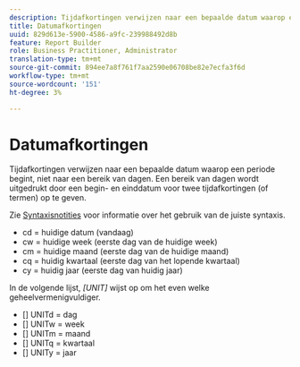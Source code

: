 ```yaml
---
description: Tijdafkortingen verwijzen naar een bepaalde datum waarop een periode begint, niet naar een bereik van dagen. Een bereik van dagen wordt uitgedrukt door een begin- en einddatum voor twee tijdafkortingen (of termen) op te geven.
title: Datumafkortingen
uuid: 829d613e-5900-4586-a9fc-239988492d8b
feature: Report Builder
role: Business Practitioner, Administrator
translation-type: tm+mt
source-git-commit: 894ee7a8f761f7aa2590e06708be82e7ecfa3f6d
workflow-type: tm+mt
source-wordcount: '151'
ht-degree: 3%

---
```



# Datumafkortingen

Tijdafkortingen verwijzen naar een bepaalde datum waarop een periode begint, niet naar een bereik van dagen. Een bereik van dagen wordt uitgedrukt door een begin- en einddatum voor twee tijdafkortingen (of termen) op te geven.

Zie [Syntaxisnotities](/help/analyze/report-builder/data-requests/configuring-report-dates/c-customized-date-expressions/examples-of-date-ranges-using-customized-expressions.md#section_555D6563B2D94FA3BDD801DC0B8C289D) voor informatie over het gebruik van de juiste syntaxis.

* cd = huidige datum (vandaag)
* cw = huidige week (eerste dag van de huidige week)
* cm = huidige maand (eerste dag van de huidige maand)
* cq = huidig kwartaal (eerste dag van het lopende kwartaal)
* cy = huidig jaar (eerste dag van huidig jaar)

In de volgende lijst, *[UNIT]* wijst op om het even welke geheelvermenigvuldiger.

* [] UNITd = dag
* [] UNITw = week
* [] UNITm = maand
* [] UNITq = kwartaal
* [] UNITy = jaar
